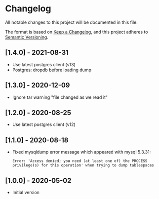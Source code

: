 # Changelog

All notable changes to this project will be documented in this file.

The format is based on [Keep a Changelog](https://keepachangelog.com/en/1.0.0/),
and this project adheres to [Semantic Versioning](https://semver.org/spec/v2.0.0.html).

## [1.4.0] - 2021-08-31

- Use latest postgres client (v13)
- Postgres: dropdb before loading dump


## [1.3.0] - 2020-12-09

- Ignore tar warning "file changed as we read it"


## [1.2.0] - 2020-08-25

- Use latest postgres client (v12)


## [1.1.0] - 2020-08-18

- Fixed mysqldump error message which appeared with mysql 5.3.31:
  ```
  Error: 'Access denied; you need (at least one of) the PROCESS privilege(s) for this operation' when trying to dump tablespaces
  ```


## [1.0.0] - 2020-05-02

- Initial version

